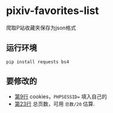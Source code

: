 # pixiv-favorites-list
爬取P站收藏夹保存为json格式

## 运行环境
```
pip install requests bs4
```

## 要修改的
* [第9行](https://github.com/flaribbit/pixiv-favorites-list/blob/master/main.py#L9) cookies，`PHPSESSID=` 填入自己的
* [第23行](https://github.com/flaribbit/pixiv-favorites-list/blob/master/main.py#L23) 总页数，可用 `总数/20` 估算.
